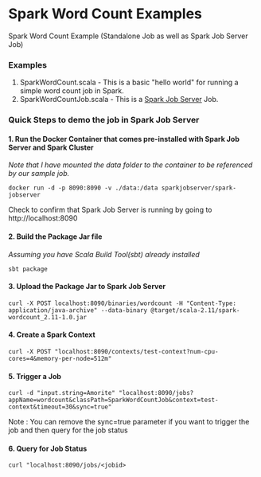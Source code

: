 # Spark Word Count Examples
Spark Word Count Example (Standalone Job as well as Spark Job Server Job)

### Examples
1. SparkWordCount.scala - This is a basic "hello world" for running a simple word count job in Spark.
1. SparkWordCountJob.scala - This is a [Spark Job Server](https://github.com/spark-jobserver/spark-jobserver) Job.

### Quick Steps to demo the job in Spark Job Server

#### 1. Run the Docker Container that comes pre-installed with Spark Job Server and Spark Cluster
*Note that I have mounted the data folder to the container to be referenced by our sample job.*
```
docker run -d -p 8090:8090 -v ./data:/data sparkjobserver/spark-jobserver
```
Check to confirm that Spark Job Server is running by going to http://localhost:8090

#### 2. Build the Package Jar file
*Assuming you have Scala Build Tool(sbt) already installed*
```
sbt package
```

#### 3. Upload the Package Jar to Spark Job Server
```
curl -X POST localhost:8090/binaries/wordcount -H "Content-Type: application/java-archive" --data-binary @target/scala-2.11/spark-wordcount_2.11-1.0.jar
```

#### 4. Create a Spark Context
```
curl -X POST "localhost:8090/contexts/test-context?num-cpu-cores=4&memory-per-node=512m"
```

#### 5. Trigger a Job
```
curl -d "input.string=Amorite" "localhost:8090/jobs?appName=wordcount&classPath=SparkWordCountJob&context=test-context&timeout=30&sync=true"
```
Note : You can remove the sync=true parameter if you want to trigger the job and then query for the job status

#### 6. Query for Job Status
```
curl "localhost:8090/jobs/<jobid>
```
